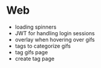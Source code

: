 # Web
* loading spinners
* JWT for handling login sessions
* overlay when hovering over gifs
* tags to categorize gifs
* tag gifs page
* create tag page
